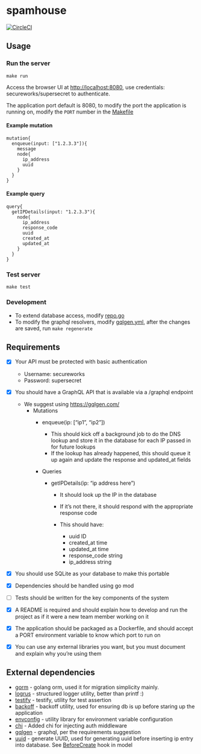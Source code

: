 # spamhouse

[![CircleCI](https://circleci.com/gh/jorgerasillo/spamhouse/tree/main.svg?style=shield&circle-token=2811c84fa07cbb92e78ffcc1eb54762c6ee8e4ad)](https://circleci.com/gh/jorgerasillo/spamhouse) 

## Usage

### Run the server

`make run`

Access the browser UI at [http://localhost:8080](http://localhost:8080), use credentials: secureworks/supersecret to authenticate.

The application port default is 8080, to modify the port the application is running on, modify the `PORT` number in the [Makefile](./Makefile)

#### Example mutation

```
mutation{
  enqueue(input: ["1.2.3.3"]){
    message
    node{
      ip_address
      uuid
    }
  }
}
```

#### Example query

```
query{
  getIPDetails(input: "1.2.3.3"){
    node{
      ip_address
      response_code
      uuid
      created_at
      updated_at
    }
  }
}
```

### Test server

`make test`

### Development

- To extend database access, modify [repo.go](repo/repo.go)
- To modify the graphql resolvers, modify [gqlgen.yml](gqlgen.yml), after the changes are saved, run `make regenerate`


## Requirements

- [X] Your API must be protected with basic authentication
  - Username: secureworks
  - Password: supersecret
- [X] You should have a GraphQL API that is available via a /graphql endpoint
  - We suggest using https://gqlgen.com/
    - Mutations
      - enqueue(ip: [“ip1”, “ip2”])
        - This should kick off a background job to do the DNS lookup and store it in the database for each IP passed in for future lookups
        - If the lookup has already happened, this should queue it up again and update the response and updated_at fields

      - Queries
        - getIPDetails(ip: “ip address here”)
          - It should look up the IP in the database
          - If it’s not there, it should respond with the appropriate response code

          - This should have:
            - uuid ID
            - created_at time
            - updated_at time
            - response_code string
            - ip_address string

- [X] You should use SQLite as your database to make this portable
- [X] Dependencies should be handled using go mod
- [ ] Tests should be written for the key components of the system
- [X] A README is required and should explain how to develop and run the project as if it
were a new team member working on it
- [X] The application should be packaged as a Dockerfile, and should accept a PORT
environment variable to know which port to run on
- [X] You can use any external libraries you want, but you must document and explain why
you’re using them

## External dependencies

- [gorm](https://gorm.io/index.html) - golang orm, used it for migration simplicity mainly.
- [logrus](https://github.com/sirupsen/logrus) - structured logger utility, better than printf :)
- [testify](https://github.com/stretchr/testify) - testify, utility for test assertion
- [backoff](https://github.com/cenkalti/backoff) - backoff utility, used for ensuring db is up before staring up the application
- [envconfig](https://github.com/cenkalti/backoff) - utility library for environment variable configuration
- [chi](https://github.com/go-chi/chi) - Added chi for injecting auth middleware
- [gqlgen](https://github.com/99designs/gqlgen) - graphql, per the requirements suggestion 
- [uuid](github.com/google/uuid) - generate UUID, used for generating uuid before inserting ip entry into database. See [BeforeCreate](./repo/model/model.go) hook in model

